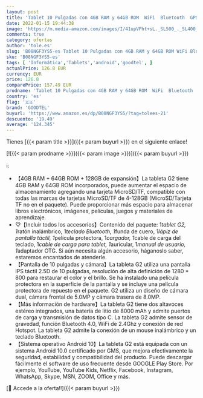 ```yaml
---
layout: post
title: 'Tablet 10 Pulgadas con 4GB RAM y 64GB ROM  WiFi  Bluetooth  GPS  5MP+8MP  8000mAh  Android 10  SD Slot  2.5D IPS  con Funda  Teclado y Ratón  Tableta de GOODTEL  Negro'
date: 2022-01-15 19:44:38
image: 'https://m.media-amazon.com/images/I/41upVPht+sL._SL500_._SL400_.jpg'
comments: true
category: ofertas
author: 'tole.es'
slug: 'B08NGF3YS5-es Tablet 10 Pulgadas con 4GB RAM y 64GB ROM WiFi Bluetooth...'
sku: 'B08NGF3YS5-es'
tags: [ 'Informática','Tablets','android','goodtel', ]
actualPrice: 126.8 EUR
currency: EUR
price: 126.8
comparePrice: 157.49 EUR
prodname: 'Tablet 10 Pulgadas con 4GB RAM y 64GB ROM  WiFi  Bluetooth  GPS  5MP+8MP  8000mAh  Android 10  SD Slot  2.5D IPS  con Funda  Teclado y Ratón  Tableta de GOODTEL  Negro'
country: 'es'
flag: '🇪🇸'
brand: 'GOODTEL'
buyurl: 'https://www.amazon.es/dp/B08NGF3YS5/?tag=tolees-21'
descuento: '19.49'
average: '124.345'
---
```


Tienes [{{< param title >}}]({{< param buyurl >}}) en el siguiente enlace!

[![{{< param prodname >}}]({{< param image >}})]({{< param buyurl >}})

ℹ️:

- 【4GB RAM + 64GB ROM + 128GB de expansión】La tableta G2 tiene 4GB RAM y 64GB ROM incorporados, puede aumentar el espacio de almacenamiento agregando una tarjeta MicroSD/TF, compatible con todas las marcas de tarjetas MicroSD/TF de 4-128GB (MicroSD/Tarjeta TF no en el paquete). Puede proporcionar más espacio para almacenar libros electrónicos, imágenes, películas, juegos y materiales de aprendizaje.
- ♡【Incluir todos los accesorios】Contenido del paquete: 1*tablet G2, 1*ratón inalámbrico, 1*teclado Bluetooth, 1*funda de cuero, 1*lápiz de pantalla táctil, 1*película protectora, 1*cargador, 1*cable de carga del teclado, 1*cable de carga para tablet, 1*auricular, 1*manual de usuario, 1*adaptador OTG. Si aún necesita algún accesorio, háganoslo saber, estaremos encantados de atenderle.
- 【Pantalla de 10 pulgadas y cámara】La tableta G2 utiliza una pantalla IPS táctil 2.5D de 10 pulgadas, resolución de alta definición de 1280 * 800 para restaurar el color y el brillo. Se ha instalado una película protectora en la superficie de la pantalla y se incluye una película protectora de repuesto en el paquete. G2 utiliza un diseño de cámara dual, cámara frontal de 5.0MP y cámara trasera de 8.0MP.
- 【Más información de hardware】La tableta G2 tiene dos altavoces estéreo integrados, una batería de litio de 8000 mAh y admite puertos de carga y transmisión de datos tipo C. La tableta G2 admite sensor de gravedad, función Bluetooth 4.0, WiFi de 2.4Ghz y conexión de red Hotspot. La tableta G2 admite la conexión de un mouse inalámbrico y un teclado Bluetooth.
- 【Sistema operativo Android 10】La tableta G2 está equipada con un sistema Android 10.0 certificado por GMS, que mejora efectivamente la seguridad, estabilidad y compatibilidad del producto. Puede descargar fácilmente el software de uso frecuente desde GOOGLE Play Store. Por ejemplo, YouTube, YouTube Kids, Netflix, Facebook, Instagram, WhatsApp, Skype, MSN, ZOOM, Office y más.

[🛒 Accede a la oferta!!]({{< param buyurl >}})
